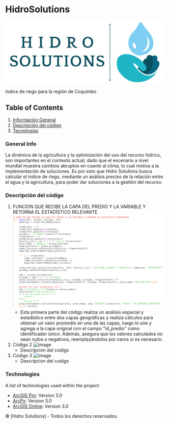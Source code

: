 # HidroSolutions
![Hidro Solutions](https://github.com/MaricelaFlores/HIDRO_SOLUTIONS1/blob/main/logo2.jpg)

Indice de riego para la región de Coquimbo
## Table of Contents
1. [Información General](#info-general)
2. [Descripción del código](#descripción-del-código)
3. [Tecnologías](#tecnologias)
### General Info
La dinámica de la agricultura y la optimización del uso del recurso hídrico, son importantes en el contexto actual, dado que el escenario a nivel mundial muestra cambios abruptos en cuanto al clima, lo cual motiva a la implementación de soluciones. Es por esto que Hidro Solutions busca calcular el índice de riego, mediante un análisis preciso de la relación entre el agua y la agricultura, para poder dar soluciones a la gestión del recurso. 
### Descripción del código

1. FUNCION QUE RECIBE LA CAPA DEL PREDIO Y LA VARIABLE Y RETORNA EL ESTADÍSTICO RELEVANTE
![image](https://github.com/MaricelaFlores/HIDRO_SOLUTIONS1/blob/main/COD_1.png)
   - Esta primera parte del código realiza un análisis espacial y estadístico entre dos capas geográficas y realiza cálculos para obtener un valor promedio en una 
     de las capas, luego lo une y agrega a la capa original con el campo "id_predio" como identificador único. Además, asegura que los valores calculados no sean 
     nulos o negativos, reemplazándolos por ceros si es necesario.
2. Código 2
![image]()
   - Descripcion del codigo
3. Código 3
![image]()
   - Descripcion del codigo

### Technologies

A list of technologies used within the project:
* [ArcGIS Pro](https://www.esri.cl/es-cl/productos/arcgis-pro/overview): Version 3.0 
* [ArcPy](https://desktop.arcgis.com/es/arcmap/latest/analyze/arcpy/what-is-arcpy-.htm#:~:text=ArcPy%20es%20un%20paquete%20de,automatizaci%C3%B3n%20de%20mapas%20con%20Python.): Version 3.0
* [ArcGIS Online](https://www.esri.com/en-us/arcgis/products/arcgis-online/overview): Version 3.0
  




© [Hidro Solutions] - Todos los derechos reservados.
